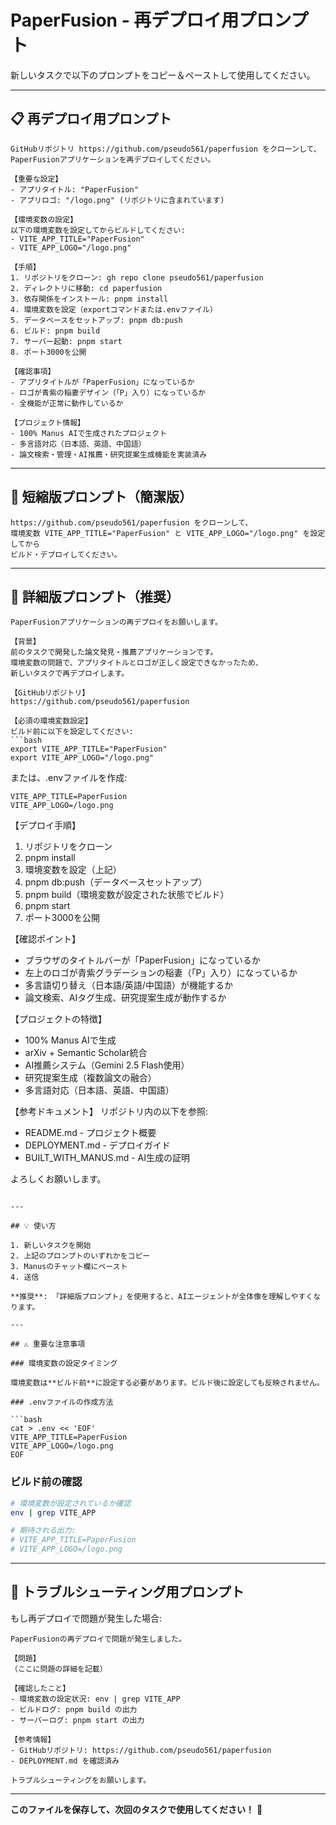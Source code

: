 # PaperFusion - 再デプロイ用プロンプト

新しいタスクで以下のプロンプトをコピー＆ペーストして使用してください。

---

## 📋 再デプロイ用プロンプト

```
GitHubリポジトリ https://github.com/pseudo561/paperfusion をクローンして、
PaperFusionアプリケーションを再デプロイしてください。

【重要な設定】
- アプリタイトル: "PaperFusion"
- アプリロゴ: "/logo.png" (リポジトリに含まれています)

【環境変数の設定】
以下の環境変数を設定してからビルドしてください:
- VITE_APP_TITLE="PaperFusion"
- VITE_APP_LOGO="/logo.png"

【手順】
1. リポジトリをクローン: gh repo clone pseudo561/paperfusion
2. ディレクトリに移動: cd paperfusion
3. 依存関係をインストール: pnpm install
4. 環境変数を設定（exportコマンドまたは.envファイル）
5. データベースをセットアップ: pnpm db:push
6. ビルド: pnpm build
7. サーバー起動: pnpm start
8. ポート3000を公開

【確認事項】
- アプリタイトルが「PaperFusion」になっているか
- ロゴが青紫の稲妻デザイン（「P」入り）になっているか
- 全機能が正常に動作しているか

【プロジェクト情報】
- 100% Manus AIで生成されたプロジェクト
- 多言語対応（日本語、英語、中国語）
- 論文検索・管理・AI推薦・研究提案生成機能を実装済み
```

---

## 🎯 短縮版プロンプト（簡潔版）

```
https://github.com/pseudo561/paperfusion をクローンして、
環境変数 VITE_APP_TITLE="PaperFusion" と VITE_APP_LOGO="/logo.png" を設定してから
ビルド・デプロイしてください。
```

---

## 📝 詳細版プロンプト（推奨）

```
PaperFusionアプリケーションの再デプロイをお願いします。

【背景】
前のタスクで開発した論文発見・推薦アプリケーションです。
環境変数の問題で、アプリタイトルとロゴが正しく設定できなかったため、
新しいタスクで再デプロイします。

【GitHubリポジトリ】
https://github.com/pseudo561/paperfusion

【必須の環境変数設定】
ビルド前に以下を設定してください:
```bash
export VITE_APP_TITLE="PaperFusion"
export VITE_APP_LOGO="/logo.png"
```

または、.envファイルを作成:
```
VITE_APP_TITLE=PaperFusion
VITE_APP_LOGO=/logo.png
```

【デプロイ手順】
1. リポジトリをクローン
2. pnpm install
3. 環境変数を設定（上記）
4. pnpm db:push（データベースセットアップ）
5. pnpm build（環境変数が設定された状態でビルド）
6. pnpm start
7. ポート3000を公開

【確認ポイント】
- ブラウザのタイトルバーが「PaperFusion」になっているか
- 左上のロゴが青紫グラデーションの稲妻（「P」入り）になっているか
- 多言語切り替え（日本語/英語/中国語）が機能するか
- 論文検索、AIタグ生成、研究提案生成が動作するか

【プロジェクトの特徴】
- 100% Manus AIで生成
- arXiv + Semantic Scholar統合
- AI推薦システム（Gemini 2.5 Flash使用）
- 研究提案生成（複数論文の融合）
- 多言語対応（日本語、英語、中国語）

【参考ドキュメント】
リポジトリ内の以下を参照:
- README.md - プロジェクト概要
- DEPLOYMENT.md - デプロイガイド
- BUILT_WITH_MANUS.md - AI生成の証明

よろしくお願いします。
```

---

## 💡 使い方

1. 新しいタスクを開始
2. 上記のプロンプトのいずれかをコピー
3. Manusのチャット欄にペースト
4. 送信

**推奨**: 「詳細版プロンプト」を使用すると、AIエージェントが全体像を理解しやすくなります。

---

## ⚠️ 重要な注意事項

### 環境変数の設定タイミング

環境変数は**ビルド前**に設定する必要があります。ビルド後に設定しても反映されません。

### .envファイルの作成方法

```bash
cat > .env << 'EOF'
VITE_APP_TITLE=PaperFusion
VITE_APP_LOGO=/logo.png
EOF
```

### ビルド前の確認

```bash
# 環境変数が設定されているか確認
env | grep VITE_APP

# 期待される出力:
# VITE_APP_TITLE=PaperFusion
# VITE_APP_LOGO=/logo.png
```

---

## 🔧 トラブルシューティング用プロンプト

もし再デプロイで問題が発生した場合:

```
PaperFusionの再デプロイで問題が発生しました。

【問題】
（ここに問題の詳細を記載）

【確認したこと】
- 環境変数の設定状況: env | grep VITE_APP
- ビルドログ: pnpm build の出力
- サーバーログ: pnpm start の出力

【参考情報】
- GitHubリポジトリ: https://github.com/pseudo561/paperfusion
- DEPLOYMENT.md を確認済み

トラブルシューティングをお願いします。
```

---

**このファイルを保存して、次回のタスクで使用してください！** 📝

